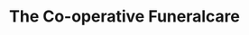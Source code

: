 ---
title: "The Co-operative Funeralcare"
url: /hunstanton/the-co-operative-funeralcare/
shop: Bestattungen
---
